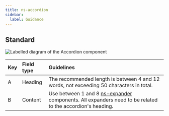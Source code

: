 ```yaml
---
title: ns-accordion
sidebar:
  label: Guidance
---
```


## Standard

![Labelled diagram of the Accordion component](./images/contentguidance.webp)

| Key | Field type | Guidelines |
| :--- | :--- | :--- |
| A | Heading | The recommended length is between 4 and 12 words, not exceeding 50 characters in total.  |
| B | Content | Use between 1 and 8 [ns-expander](/components/ns-expander) components. All expanders need to be related to the accordion's heading.|

